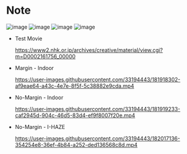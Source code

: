 # Note
![image](https://user-images.githubusercontent.com/33194443/181717980-ea085bf9-e6a6-4582-80ee-d72344bb2fd5.png)
![image](https://user-images.githubusercontent.com/33194443/181718088-99479a90-2491-4699-a012-7092490fdb07.png)
![image](https://user-images.githubusercontent.com/33194443/182015870-759647c3-864b-42ac-a530-534a757ec792.png)
![image](https://user-images.githubusercontent.com/33194443/181718190-ac0c1419-70f9-472a-8b7a-434f202dd5a8.png)

- Test Movie

  https://www2.nhk.or.jp/archives/creative/material/view.cgi?m=D0002161756_00000

- Margin - Indoor

  https://user-images.githubusercontent.com/33194443/181918302-af9eae64-a43c-4e7e-8f5f-5c38882e9cda.mp4


- No-Margin - Indoor

  https://user-images.githubusercontent.com/33194443/181919233-caf2945d-904c-46d5-83d4-ef9f8007f20e.mp4

- No-Margin - I-HAZE

  https://user-images.githubusercontent.com/33194443/182017136-354254e8-36ef-4b84-a252-ded136568c8d.mp4

